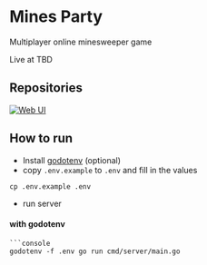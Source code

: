 # Mines Party

Multiplayer online minesweeper game

Live at TBD

## Repositories
<div>
	<p>
		<a href="https://github.com/aryuuu/mines-party-web">
			<img src="https://github-readme-stats.vercel.app/api/pin/?username=aryuuu&repo=mines-party-web&bg_color=0000&text_color=777&hide_border=true" alt="Web UI">
		</a>
	</p>
</div>

## How to run

- Install [godotenv](https://github.com/joho/godotenv) (optional)
- copy `.env.example` to `.env` and fill in the values
```console
cp .env.example .env
```

- run server

#### with godotenv
```console
```console
godotenv -f .env go run cmd/server/main.go
```

